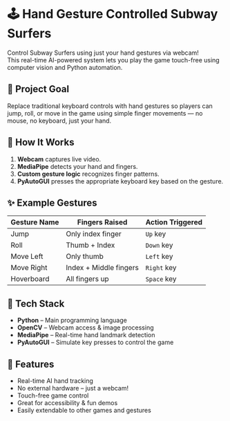 # 🕹️ Hand Gesture Controlled Subway Surfers

Control Subway Surfers using just your hand gestures via webcam!  
This real-time AI-powered system lets you play the game touch-free using computer vision and Python automation.

## 🎯 Project Goal
Replace traditional keyboard controls with hand gestures so players can jump, roll, or move in the game using simple finger movements — no mouse, no keyboard, just your hand.

## 👋 How It Works
1. **Webcam** captures live video.
2. **MediaPipe** detects your hand and fingers.
3. **Custom gesture logic** recognizes finger patterns.
4. **PyAutoGUI** presses the appropriate keyboard key based on the gesture.

## ✨ Example Gestures

| Gesture Name | Fingers Raised          | Action Triggered |
|--------------|--------------------------|------------------|
| Jump         | Only index finger        | `Up` key         |
| Roll         | Thumb + Index            | `Down` key       |
| Move Left    | Only thumb               | `Left` key       |
| Move Right   | Index + Middle fingers   | `Right` key      |
| Hoverboard   | All fingers up           | `Space` key      |

## 🧠 Tech Stack
- **Python** – Main programming language
- **OpenCV** – Webcam access & image processing
- **MediaPipe** – Real-time hand landmark detection
- **PyAutoGUI** – Simulate key presses to control the game

## 🚀 Features
- Real-time AI hand tracking
- No external hardware – just a webcam!
- Touch-free game control
- Great for accessibility & fun demos
- Easily extendable to other games and gestures

